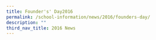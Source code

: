 ```yaml
---
title: Founder's' Day2016
permalink: /school-information/news/2016/founders-day/
description: ""
third_nav_title: 2016 News
---
```

